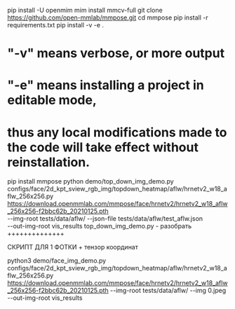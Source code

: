 pip install -U openmim
mim install mmcv-full
git clone https://github.com/open-mmlab/mmpose.git
cd mmpose
pip install -r requirements.txt
pip install -v -e .
# "-v" means verbose, or more output
# "-e" means installing a project in editable mode,
# thus any local modifications made to the code will take effect without reinstallation.
pip install mmpose
python demo/top_down_img_demo.py \
    configs/face/2d_kpt_sview_rgb_img/topdown_heatmap/aflw/hrnetv2_w18_aflw_256x256.py \
    https://download.openmmlab.com/mmpose/face/hrnetv2/hrnetv2_w18_aflw_256x256-f2bbc62b_20210125.pth \
    --img-root tests/data/aflw/ --json-file tests/data/aflw/test_aflw.json \
    --out-img-root vis_results
top_down_img_demo.py  - разобрать
++++++++++++++


СКРИПТ ДЛЯ 1 ФОТКИ + тензор координат

python3 demo/face_img_demo.py     configs/face/2d_kpt_sview_rgb_img/topdown_heatmap/aflw/hrnetv2_w18_aflw_256x256.py     https://download.openmmlab.com/mmpose/face/hrnetv2/hrnetv2_w18_aflw_256x256-f2bbc62b_20210125.pth     --img-root tests/data/aflw/     --img 0.jpeg --out-img-root vis_results
